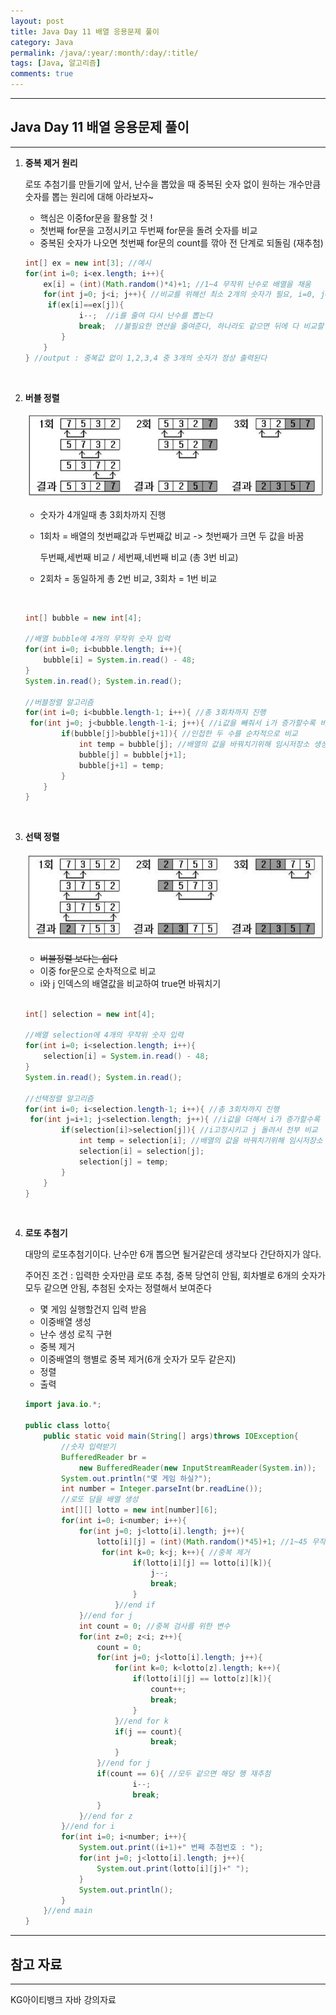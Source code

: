 ```yaml
---
layout: post
title: Java Day 11 배열 응용문제 풀이
category: Java
permalink: /java/:year/:month/:day/:title/
tags: [Java, 알고리즘]
comments: true
---
```


---

## Java Day 11 배열 응용문제 풀이

---

1. **중복 제거 원리**

   로또 추첨기를 만들기에 앞서, 난수을 뽑았을 때 중복된 숫자 없이 원하는 개수만큼 숫자를 뽑는 원리에 대해 아라보자~

   - 핵심은 이중for문을 활용할 것 !
   - 첫번째 for문을 고정시키고 두번째 for문을 돌려 숫자를 비교
   - 중복된 숫자가 나오면 첫번째 for문의 count를 깎아 전 단계로 되돌림 (재추첨)

   ```java
   int[] ex = new int[3]; //예시
   for(int i=0; i<ex.length; i++){
       ex[i] = (int)(Math.random()*4)+1; //1~4 무작위 난수로 배열을 채움
       for(int j=0; j<i; j++){ //비교를 위해선 최소 2개의 숫자가 필요, i=0, j=0일 경우는 skip된다
       	if(ex[i]==ex[j]){
               i--;  //i를 줄여 다시 난수를 뽑는다
               break;  //불필요한 연산을 줄여준다, 하나라도 같으면 뒤에 다 비교할 필요가 없기때문
           }
       }
   } //output : 중복값 없이 1,2,3,4 중 3개의 숫자가 정상 출력된다
   ```

   <br>

2. **버블 정렬**

   ![버블정렬](assets\img\bubble.JPG)

   - 숫자가 4개일때 총 3회차까지 진행

   - 1회차 = 배열의 첫번째값과 두번째값 비교 -> 첫번째가 크면 두 값을 바꿈

     두번째,세번째 비교 / 세번째,네번째 비교 (총 3번 비교)

   - 2회차 = 동일하게 총 2번 비교, 3회차 = 1번 비교

   <br>

   ```java
   int[] bubble = new int[4];

   //배열 bubble에 4개의 무작위 숫자 입력
   for(int i=0; i<bubble.length; i++){
       bubble[i] = System.in.read() - 48;
   }
   System.in.read(); System.in.read();

   //버블정렬 알고리즘
   for(int i=0; i<bubble.length-1; i++){ //총 3회차까지 진행
   	for(int j=0; j<bubble.length-1-i; j++){ //i값을 빼줘서 i가 증가할수록 비교횟수 감소
           if(bubble[j]>bubble[j+1]){ //인접한 두 수를 순차적으로 비교
               int temp = bubble[j]; //배열의 값을 바꿔치기위해 임시저장소 생성
               bubble[j] = bubble[j+1];
               bubble[j+1] = temp;
           }
       }
   }
   ```

   <br>

3. **선택 정렬**

   ![선택정렬](assets\img\pick.JPG)

   - ~~버블정렬 보다는 쉽다~~
   - 이중 for문으로 순차적으로 비교
   - i와 j 인덱스의 배열값을 비교하여 true면 바꿔치기

   <br>

   ```java
   int[] selection = new int[4];

   //배열 selection에 4개의 무작위 숫자 입력
   for(int i=0; i<selection.length; i++){
       selection[i] = System.in.read() - 48;
   }
   System.in.read(); System.in.read();

   //선택정렬 알고리즘
   for(int i=0; i<selection.length-1; i++){ //총 3회차까지 진행
   	for(int j=i+1; j<selection.length; j++){ //i값을 더해서 i가 증가할수록 비교횟수 감소
           if(selection[i]>selection[j]){ //i고정시키고 j 돌려서 전부 비교
               int temp = selection[i]; //배열의 값을 바꿔치기위해 임시저장소 생성
               selection[i] = selection[j];
               selection[j] = temp;
           }
       }
   }
   ```

   <br>

4. **로또 추첨기**

   대망의 로또추첨기이다. 난수만 6개 뽑으면 될거같은데 생각보다 간단하지가 않다.

   주어진 조건 : 입력한 숫자만큼 로또 추첨, 중복 당연히 안됨, 회차별로 6개의 숫자가 모두 같으면 안됨, 추첨된 숫자는 정렬해서 보여준다

   - 몇 게임 실행할건지 입력 받음
   - 이중배열 생성
   - 난수 생성 로직 구현
   - 중복 제거
   - 이중배열의 행별로 중복 제거(6개 숫자가 모두 같은지)
   - 정렬
   - 출력

   ```java
   import java.io.*;

   public class lotto{
       public static void main(String[] args)throws IOException{
           //숫자 입력받기
           BufferedReader br =
               new BufferedReader(new InputStreamReader(System.in));
           System.out.println("몇 게임 하실?");
           int number = Integer.parseInt(br.readLine());
           //로또 담을 배열 생성
           int[][] lotto = new int[number][6];
           for(int i=0; i<number; i++){
               for(int j=0; j<lotto[i].length; j++){
                   lotto[i][j] = (int)(Math.random()*45)+1; //1~45 무작위 6개 뽑기
                   	for(int k=0; k<j; k++){ //중복 제거
                           if(lotto[i][j] == lotto[i][k]){
                               j--;
                               break;
                           }
                       }//end if
               }//end for j
               int count = 0; //중복 검사를 위한 변수
               for(int z=0; z<i; z++){
                   count = 0;
                   for(int j=0; j<lotto[i].length; j++){
                       for(int k=0; k<lotto[z].length; k++){
                           if(lotto[i][j] == lotto[z][k]){
                               count++;
                               break;
                           }
                       }//end for k
                       if(j == count){
                               break;
                       }
                   }//end for j
                   if(count == 6){ //모두 같으면 해당 행 재추첨
                           i--;
                           break;
                   }
               }//end for z
           }//end for i
           for(int i=0; i<number; i++){
               System.out.print((i+1)+" 번째 추첨번호 : ");
               for(int j=0; j<lotto[i].length; j++){
                   System.out.print(lotto[i][j]+" ");
               }
               System.out.println();
           }
       }//end main
   }
   ```

---

## 참고 자료

---

KG아이티뱅크 자바 강의자료
